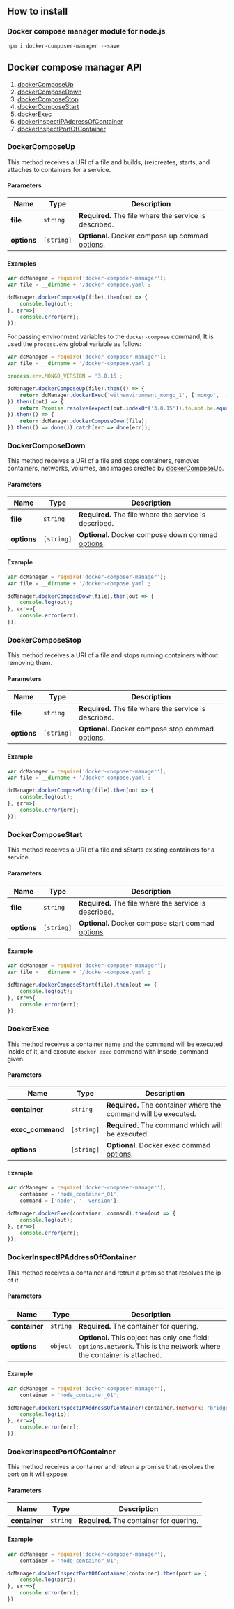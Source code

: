 ## How to install

### Docker compose manager module for node.js

```
npm i docker-composer-manager --save
```

## Docker compose manager API

1. [dockerComposeUp](#dockercomposeup)
2. [dockerComposeDown](#dockercomposedown)
3. [dockerComposeStop](#dockercomposestop)
4. [dockerComposeStart](#dockercomposestart)
5. [dockerExec](#dockerexec)
6. [dockerInspectIPAddressOfContainer](#dockerinspectipaddressofcontainer)
7. [dockerInspectPortOfContainer](#dockerinspectportofcontainer)

### DockerComposeUp 

This method receives a URI of a file and builds, (re)creates, starts, and attaches to containers for a service.

#### Parameters

  Name | Type | Description 
  -----|------|-------------
  **file** | `string` | **Required.** The file where the service is described. 
  **options** | `[string]` | **Optional.** Docker compose up commad [options](https://docs.docker.com/compose/reference/up/).

#### Examples

```javascript
var dcManager = require('docker-composer-manager');
var file = __dirname + '/docker-compose.yaml';

dcManager.dockerComposeUp(file).then(out => {
    console.log(out);
}, err=>{
    console.error(err);
});
```

For passing environment variables to the `docker-compose` command, It is used the `process.env` global variable as follow:

```javascript
var dcManager = require('docker-composer-manager');
var file = __dirname + '/docker-compose.yaml';

process.env.MONGO_VERSION = '3.0.15';

dcManager.dockerComposeUp(file).then(() => {
    return dcManager.dockerExec('withenvironment_mongo_1', ['mongo', '--version']);
}).then((out) => {
    return Promise.resolve(expect(out.indexOf('3.0.15')).to.not.be.equal(-1));
}).then(() => {
    return dcManager.dockerComposeDown(file);
}).then(() => done()).catch(err => done(err));
```


### DockerComposeDown 

This method receives a URI of a file and stops containers, removes containers, networks, volumes, and images created by [dockerComposeUp](#dockercomposeup).

#### Parameters

  Name | Type | Description 
  -----|------|-------------
  **file** | `string` | **Required.** The file where the service is described. 
  **options** | `[string]` | **Optional.** Docker compose down commad [options](https://docs.docker.com/compose/reference/down/).

#### Example

```javascript
var dcManager = require('docker-composer-manager');
var file = __dirname + '/docker-compose.yaml';

dcManager.dockerComposeDown(file).then(out => {
    console.log(out);
}, err=>{
    console.error(err);
});
```

### DockerComposeStop

This method receives a URI of a file and stops running containers without removing them.

#### Parameters

  Name | Type | Description 
  -----|------|-------------
  **file** | `string` | **Required.** The file where the service is described. 
  **options** | `[string]` | **Optional.** Docker compose stop commad [options](https://docs.docker.com/compose/reference/stop/).

#### Example

```javascript
var dcManager = require('docker-composer-manager');
var file = __dirname + '/docker-compose.yaml';

dcManager.dockerComposeStop(file).then(out => {
    console.log(out);
}, err=>{
    console.error(err);
});
```

### DockerComposeStart

This method receives a URI of a file and sStarts existing containers for a service.

#### Parameters

  Name | Type | Description 
  -----|------|-------------
  **file** | `string` | **Required.** The file where the service is described. 
  **options** | `[string]` | **Optional.** Docker compose start commad [options](https://docs.docker.com/compose/reference/start/).

#### Example

```javascript
var dcManager = require('docker-composer-manager');
var file = __dirname + '/docker-compose.yaml';

dcManager.dockerComposeStart(file).then(out => {
    console.log(out);
}, err=>{
    console.error(err);
});
```

### DockerExec

This method receives a container name and the command will be executed inside of it, and execute `docker exec` command with insede_command given.  

#### Parameters

  Name | Type | Description 
  -----|------|-------------
  **container** | `string` | **Required.** The container where the command will be executed.
  **exec_command** | `[string]` | **Required.** The command which will be executed.
  **options** | `[string]` | **Optional.** Docker exec commad [options](https://docs.docker.com/engine/reference/commandline/exec/).

#### Example

```javascript
var dcManager = require('docker-composer-manager'),
    container = 'node_container_01',
    command = ['node', '--version'];

dcManager.dockerExec(container, command).then(out => {
    console.log(out);
}, err=>{
    console.error(err);
});
```

### DockerInspectIPAddressOfContainer

This method receives a container and retrun a promise that resolves the ip of it.

#### Parameters

  Name | Type | Description 
  -----|------|-------------
  **container** | `string` | **Required.** The container for quering.
  **options** | `object` | **Optional.** This object has only one field: `options.network`. This is the network where the container is attached.

#### Example

```javascript
var dcManager = require('docker-composer-manager'),
    container = 'node_container_01';

dcManager.dockerInspectIPAddressOfContainer(container,{network: "bridge"}).then(ip => {
    console.log(ip);
}, err=>{
    console.error(err);
});
```

### DockerInspectPortOfContainer

This method receives a container and retrun a promise that resolves the port on it will expose.

#### Parameters

  Name | Type | Description 
  -----|------|-------------
  **container** | `string` | **Required.** The container for quering.

#### Example

```javascript
var dcManager = require('docker-composer-manager'),
    container = 'node_container_01';

dcManager.dockerInspectPortOfContainer(container).then(port => {
    console.log(port);
}, err=>{
    console.error(err);
});
```
